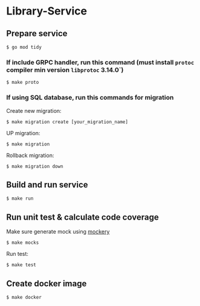 # Library-Service

## Prepare service

```
$ go mod tidy
```

### If include GRPC handler, run this command (must install `protoc` compiler min version `libprotoc` 3.14.0`)

```
$ make proto
```

### If using SQL database, run this commands for migration

Create new migration:
```
$ make migration create [your_migration_name]
```

UP migration:
```
$ make migration
```

Rollback migration:
```
$ make migration down
```

## Build and run service
```
$ make run
```

## Run unit test & calculate code coverage

Make sure generate mock using [mockery](https://github.com/vektra/mockery)
```
$ make mocks
```

Run test:
```
$ make test
```

## Create docker image
```
$ make docker
```